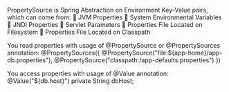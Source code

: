 PropertySource is Spring Abstraction on Environment Key-Value pairs, which can come from:
     JVM Properties
     System Environmental Variables
     JNDI Properties
     Servlet Parameters
     Properties File Located on Filesystem
     Properties File Located on Classpath

You read properties with usage of @PropertySource or @PropertySources annotation:
    @PropertySources({
        @PropertySource("file:${app-home}/app-db.properties"),
        @PropertySource("classpath:/app-defaults.properties")
    })

You access properties with usage of @Value annotation:
    @Value("${db.host}")
    private String dbHost;


